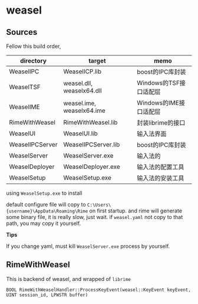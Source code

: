 # weasel

## Sources
Fellow this build order,

| directory         | target                    | memo                      |
| ----------------  | ------------------------- | ------------------------- |
| WeaselIPC         | WeaselICP.lib             | boost的IPC库封装          |
| WeaselTSF         | weasel.dll, weaselx64.dll | Windows的TSF接口适配层    |
| WeaselIME         | weasel.ime, weaselx64.ime | Windows的IME接口适配层    |
| RimeWithWeasel    | RimeWithWeasel.lib        | 封装librime的接口         |
| WeaselUI          | WeaselUI.lib              | 输入法界面                |
| WeaselIPCServer   | WeaselIPCServer.lib       | boost的IPC库封装          |
| WeaselServer      | WeaselServer.exe          | 输入法的                  |
| WeaselDeployer    | WeaselDeployer.exe        | 输入法的配置工具          |
| WeaselSetup       | WeaselSetup.exe           | 输入法的安装工具          |


using `WeaselSetup.exe` to install

default configure file will copy to `C:\Users\{username}\AppData\Roaming\Rime` on first startup.
and rime will generate some binary file, it is really slow, just wait.
if `weasel.yaml` not copy to that path, you may copy it yourself.

__Tips__

If you change yaml, must kill `WeaselServer.exe` process by yourself.


## RimeWithWeasel
This is backend of weasel, and wrapped of `librime`

`BOOL RimeWithWeaselHandler::ProcessKeyEvent(weasel::KeyEvent keyEvent, UINT session_id, LPWSTR buffer)`








